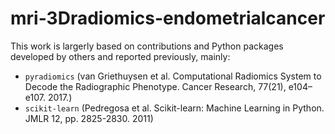 # mri-3Dradiomics-endometrialcancer


This work is largerly based on contributions and Python packages developed by others and reported previously, mainly:
* `pyradiomics` (van Griethuysen et al. Computational Radiomics System to Decode the Radiographic Phenotype. Cancer Research, 77(21), e104–e107. 2017.)
* `scikit-learn` (Pedregosa et al. Scikit-learn: Machine Learning in Python. JMLR 12, pp. 2825-2830. 2011)
